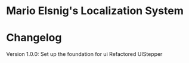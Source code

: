# Mario Elsnig's Localization System

# Changelog
Version 1.0.0:
	Set up the foundation for ui
	Refactored UIStepper
